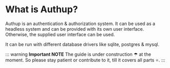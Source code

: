 # What is Authup?

Authup is an authentication & authorization system.
It can be used as a headless system and can be provided with its own user interface.
Otherwise, the supplied user interface can be used.

It can be run with different database drivers like sqlite, postgres & mysql.

::: warning **Important NOTE**
The guide is under construction ☂ at the moment. So please stay patient or contribute to it, till it covers all parts ⭐.
:::
